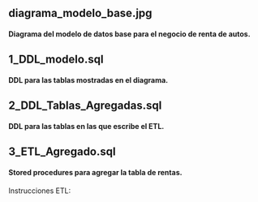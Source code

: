 ## diagrama_modelo_base.jpg

#### Diagrama del modelo de datos base para el negocio de renta de autos.

## 1_DDL_modelo.sql

#### DDL para las tablas mostradas en el diagrama.

## 2_DDL_Tablas_Agregadas.sql

#### DDL para las tablas en las que escribe el ETL.

## 3_ETL_Agregado.sql

#### Stored procedures para agregar la tabla de rentas. 

Instrucciones ETL: 


